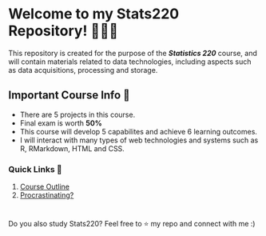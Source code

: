 # Welcome to my Stats220 Repository! 👩🏻‍💻

This repository is created for the purpose of the ***Statistics 220*** course, and will contain materials related to data technologies, including aspects such as data acquisitions, processing and storage. 

## Important Course Info 📖
* There are 5 projects in this course.
* Final exam is worth **50%**
* This course will develop 5 capabilites and achieve 6 learning outcomes.
* I will interact with many types of web technologies and systems such as R, RMarkdown, HTML and CSS. 

### Quick Links 🔗
1. [Course Outline](https://courseoutline.auckland.ac.nz/dco/course/STATS/220/1213)
2. [Procrastinating?](https://theuselessweb.com/)
   #
Do you also study Stats220? Feel free to ⭐️ my repo and connect with me :) 
